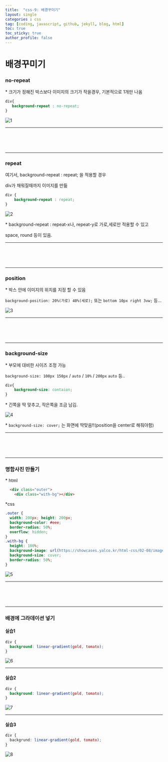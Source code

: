 ```yaml
---
title:  "css-9: 배경꾸미기"
layout: single
categories : css
tag: [coding, javascript, github, jekyll, blog, html]
toc: true
toc_sticky: true
author_profile: false
---
```




# 배경꾸미기





### no-repeat

\* 크기가 정해진 박스보다 이미지의 크기가 작을경우, 기본적으로 1개만 나옴 <br>

```css
div{
   background-repeat : no-repeat;    
}
```
![1](https://user-images.githubusercontent.com/112338209/195122329-3137d3c0-efe7-433f-a94a-895155e6ba54.jpg)

___

<br>

<br>

<br>

___

### repeat

여기서, background-repeat : repeat; 을 적용할 경우 <br>

div가 채워질때까지 이미지를 만듦 <br>

```css
div {
    background-repeat : repeat;
}
```

![2](https://user-images.githubusercontent.com/112338209/195122354-fde242cf-c307-479d-a80d-97848e6d886c.jpg)


\* background-repeat : repeat-x나, repeat-y로 가로,세로만 적용할 수 있고 <br>

   space, round 등이 있음. 

___

<br>

<br>

<br>

___

### position

\* 박스 안에 이미지의 위치를 지정 할 수 있음

`background-position: 20%(가로) 40%(세로);` 또는 `bottom 10px right 3vw;` 등...

![3](https://user-images.githubusercontent.com/112338209/195122396-1f661ddf-d063-4723-b6c0-8cb535f1ad95.jpg)

___

<br><br><br>

___

### background-size

\* 부모에 대비한 사이즈 조정 가능

`background-size: 100px 150px` / `auto` / `10%` / `200px` `auto` 등..



```css
div{
    background-size: contaion;
}
```

 \* 긴쪽을 딱 맞추고, 작은쪽을 조금 남김.

![4](https://user-images.githubusercontent.com/112338209/195122455-82f1ac89-ce2f-49c4-8746-1c176e21608b.jpg)

\* `background-size: cover;` 는 화면에 딱맞음!!(position을 center로 해줘야함)

___

<br><br><br>

___

### 명함사진 만들기

\* html

```html
  <div class="outer">
	<div class="with-bg"></div>
```



\*css

```css
.outer {
  width: 200px; height: 200px;
  background-color: #eee;
  border-radius: 50%;
  overflow: hidden;
}
.with-bg {
  height: 100%;
  background-image: url(https://showcases.yalco.kr/html-css/02-08/images/mona-lisa.jpg);
  background-size: cover;
  border-radius: 50%;
}
```

![5](https://user-images.githubusercontent.com/112338209/195122506-8bd85473-6057-41d6-ab31-671f6fae2fa0.jpg)

___

<br><br><br>
___

### 배경에 그라데이션 넣기

#### 실습1

```css
div {
  background: linear-gradient(gold, tomato);
}
```
![6](https://user-images.githubusercontent.com/112338209/195122563-8178b3bf-9a0a-4531-9e15-a40e776343a7.jpg)
___

#### 실습2

```css
div {
  background: linear-gradient(gold, tomato);
}
```
![7](https://user-images.githubusercontent.com/112338209/195122573-af917425-b689-45d5-b797-b8cc092b4a27.jpg)

___

#### 실습3

```css
div {
  backgrund: linear-gradient(gold, tomato);
}
```

![8](https://user-images.githubusercontent.com/112338209/195122585-b913eca9-80cd-4983-a5b3-ab0f3d260d67.jpg)
